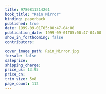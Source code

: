 ```yaml
---
title: 9780811214261
book_title: "Rain Mirror"
binding: paperback
published: true
date: 1999-09-01T05:00:47-04:00
publication_date: 1999-09-01T05:00:47-04:00
show_in_forthcoming: false
contributors:

cover_image_path: Rain_Mirror.jpg
forsale: false
saleprice:
shipping_charge:
price_us: 13.95
price_cn:
trim_size: 5x8
page_count: 112
---
```


